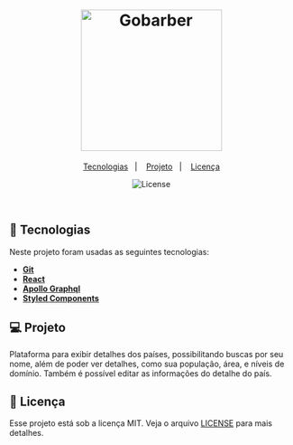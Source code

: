 <h1 align="center">
    <img alt="Gobarber" src="https://kids.nationalgeographic.com/content/dam/kidsea/kids-core-objects/backgrounds/1900x1068_herolead_countries.adapt.1900.1.jpg" width="250px" />
</h1>

<p align="center">
  <a href="#rocket-tecnologias">Tecnologias</a>&nbsp;&nbsp;&nbsp;|&nbsp;&nbsp;&nbsp;
  <a href="#-projeto">Projeto</a>&nbsp;&nbsp;&nbsp;|&nbsp;&nbsp;&nbsp;
  <a href="#memo-licença">Licença</a>
</p>

<p align="center">
  <img alt="License" src="https://img.shields.io/static/v1?label=license&message=MIT&color=8257E5&labelColor=000000">
</p>

<br>


## 🚀 Tecnologias

Neste projeto foram usadas as seguintes tecnologias:

- [**Git**](https://git-scm.com/)
- [**React**](https://reactjs.org/)
- [**Apollo Graphql**](https://www.apollographql.com/docs/react/)
- [**Styled Components**](https://styled-components.com/docs)

## 💻 Projeto

Plataforma para exibir detalhes dos países, possibilitando buscas por seu nome, além de poder ver detalhes, como sua população, área, e níveis de domínio. Também é possível editar as informações do detalhe do país.

## :memo: Licença

Esse projeto está sob a licença MIT. Veja o arquivo [LICENSE](LICENSE.md) para mais detalhes.


